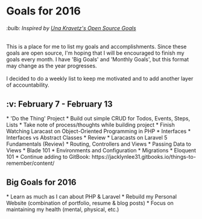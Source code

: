 <h1>Goals for 2016</h1>

<h6>:bulb: <i>Inspired by <a href="https://github.com/una/personal-goals">Una Kravetz's Open Source Goals</a></i></h6>

This is a place for me to list my goals and accomplishments. Since these goals are open source, I'm hoping that I will be encouraged to finish my goals every month. I have 'Big Goals' and 'Monthly Goals', but this format may change as the year progresses.
<br><br>
I decided to do a weekly list to keep me motivated and to add another layer of accountability.
<br>

<h2>:v: February 7 - February 13</h2>
* 'Do the Thing' Project
  * Build out simple CRUD for Todos, Events, Steps, Lists
  * Take note of process/thoughts while building project
* Finish Watching Laracast on Object-Oriented Programming in PHP
  * Interfaces
  * Interfaces vs Abstract Classes
  * Review
* Laracasts on Laravel 5 Fundamentals (Review)
  * Routing, Controllers and Views
  * Passing Data to Views
  * Blade 101
  * Environments and Configuration
  * Migrations
  * Eloquent 101
* Continue adding to GitBook: https://jacklynlee31.gitbooks.io/things-to-remember/content/

<br>

<h2>Big Goals for 2016</h2>
* Learn as much as I can about PHP & Laravel
* Rebuild my Personal Website (combination of portfolio, resume & blog posts)
* Focus on maintaining my health (mental, physical, etc.)
